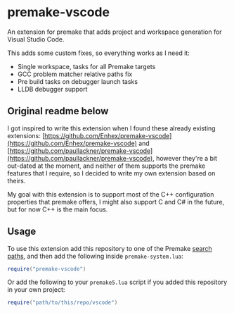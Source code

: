 # premake-vscode
An extension for premake that adds project and workspace generation for Visual Studio Code.

This adds some custom fixes, so everything works as I need it:
 * Single workspace, tasks for all Premake targets
 * GCC problem matcher relative paths fix
 * Pre build tasks on debugger launch tasks
 * LLDB debugger support

## Original readme below

I got inspired to write this extension when I found these already existing extensions: [https://github.com/Enhex/premake-vscode](https://github.com/Enhex/premake-vscode) and [https://github.com/paullackner/premake-vscode](https://github.com/paullackner/premake-vscode), however they're a bit out-dated at the moment, and neither of them supports the premake features that I require, so I decided to write my own extension based on theirs.

My goal with this extension is to support most of the C++ configuration properties that premake offers, I might also support C and C# in the future, but for now C++ is the main focus.

## Usage
To use this extension add this repository to one of the Premake [search paths](https://premake.github.io/docs/Locating-Scripts/), and then add the following inside `premake-system.lua`:
```lua
require("premake-vscode")
```

Or add the following to your `premake5.lua` script if you added this repository in your own project:
```lua
require("path/to/this/repo/vscode")
```
